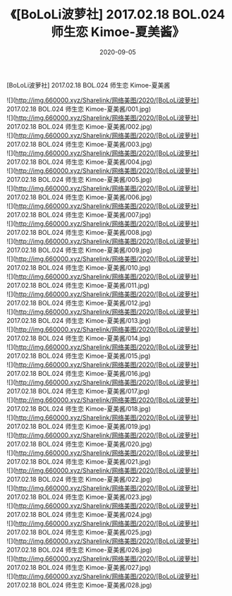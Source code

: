 ﻿---
layout: post
title:  《[BoLoLi波萝社] 2017.02.18 BOL.024 师生恋 Kimoe-夏美酱》
date:   2020-09-05
img: http://img.660000.xyz/Sharelink/网络美图/2020/[BoLoLi波萝社] 2017.02.18 BOL.024 师生恋 Kimoe-夏美酱/000.jpg
categories: [美女, 清纯, 唯美]
---

[BoLoLi波萝社] 2017.02.18 BOL.024 师生恋 Kimoe-夏美酱

  ![](http://img.660000.xyz/Sharelink/网络美图/2020/[BoLoLi波萝社] 2017.02.18 BOL.024 师生恋 Kimoe-夏美酱/001.jpg) <br> ![](http://img.660000.xyz/Sharelink/网络美图/2020/[BoLoLi波萝社] 2017.02.18 BOL.024 师生恋 Kimoe-夏美酱/002.jpg) <br> ![](http://img.660000.xyz/Sharelink/网络美图/2020/[BoLoLi波萝社] 2017.02.18 BOL.024 师生恋 Kimoe-夏美酱/003.jpg) <br> ![](http://img.660000.xyz/Sharelink/网络美图/2020/[BoLoLi波萝社] 2017.02.18 BOL.024 师生恋 Kimoe-夏美酱/004.jpg) <br> ![](http://img.660000.xyz/Sharelink/网络美图/2020/[BoLoLi波萝社] 2017.02.18 BOL.024 师生恋 Kimoe-夏美酱/005.jpg) <br> ![](http://img.660000.xyz/Sharelink/网络美图/2020/[BoLoLi波萝社] 2017.02.18 BOL.024 师生恋 Kimoe-夏美酱/006.jpg) <br> ![](http://img.660000.xyz/Sharelink/网络美图/2020/[BoLoLi波萝社] 2017.02.18 BOL.024 师生恋 Kimoe-夏美酱/007.jpg) <br> ![](http://img.660000.xyz/Sharelink/网络美图/2020/[BoLoLi波萝社] 2017.02.18 BOL.024 师生恋 Kimoe-夏美酱/008.jpg) <br> ![](http://img.660000.xyz/Sharelink/网络美图/2020/[BoLoLi波萝社] 2017.02.18 BOL.024 师生恋 Kimoe-夏美酱/009.jpg) <br> ![](http://img.660000.xyz/Sharelink/网络美图/2020/[BoLoLi波萝社] 2017.02.18 BOL.024 师生恋 Kimoe-夏美酱/010.jpg) <br> ![](http://img.660000.xyz/Sharelink/网络美图/2020/[BoLoLi波萝社] 2017.02.18 BOL.024 师生恋 Kimoe-夏美酱/011.jpg) <br> ![](http://img.660000.xyz/Sharelink/网络美图/2020/[BoLoLi波萝社] 2017.02.18 BOL.024 师生恋 Kimoe-夏美酱/012.jpg) <br> ![](http://img.660000.xyz/Sharelink/网络美图/2020/[BoLoLi波萝社] 2017.02.18 BOL.024 师生恋 Kimoe-夏美酱/013.jpg) <br> ![](http://img.660000.xyz/Sharelink/网络美图/2020/[BoLoLi波萝社] 2017.02.18 BOL.024 师生恋 Kimoe-夏美酱/014.jpg) <br> ![](http://img.660000.xyz/Sharelink/网络美图/2020/[BoLoLi波萝社] 2017.02.18 BOL.024 师生恋 Kimoe-夏美酱/015.jpg) <br> ![](http://img.660000.xyz/Sharelink/网络美图/2020/[BoLoLi波萝社] 2017.02.18 BOL.024 师生恋 Kimoe-夏美酱/016.jpg) <br> ![](http://img.660000.xyz/Sharelink/网络美图/2020/[BoLoLi波萝社] 2017.02.18 BOL.024 师生恋 Kimoe-夏美酱/017.jpg) <br> ![](http://img.660000.xyz/Sharelink/网络美图/2020/[BoLoLi波萝社] 2017.02.18 BOL.024 师生恋 Kimoe-夏美酱/018.jpg) <br> ![](http://img.660000.xyz/Sharelink/网络美图/2020/[BoLoLi波萝社] 2017.02.18 BOL.024 师生恋 Kimoe-夏美酱/019.jpg) <br> ![](http://img.660000.xyz/Sharelink/网络美图/2020/[BoLoLi波萝社] 2017.02.18 BOL.024 师生恋 Kimoe-夏美酱/020.jpg) <br> ![](http://img.660000.xyz/Sharelink/网络美图/2020/[BoLoLi波萝社] 2017.02.18 BOL.024 师生恋 Kimoe-夏美酱/021.jpg) <br> ![](http://img.660000.xyz/Sharelink/网络美图/2020/[BoLoLi波萝社] 2017.02.18 BOL.024 师生恋 Kimoe-夏美酱/022.jpg) <br> ![](http://img.660000.xyz/Sharelink/网络美图/2020/[BoLoLi波萝社] 2017.02.18 BOL.024 师生恋 Kimoe-夏美酱/023.jpg) <br> ![](http://img.660000.xyz/Sharelink/网络美图/2020/[BoLoLi波萝社] 2017.02.18 BOL.024 师生恋 Kimoe-夏美酱/024.jpg) <br> ![](http://img.660000.xyz/Sharelink/网络美图/2020/[BoLoLi波萝社] 2017.02.18 BOL.024 师生恋 Kimoe-夏美酱/025.jpg) <br> ![](http://img.660000.xyz/Sharelink/网络美图/2020/[BoLoLi波萝社] 2017.02.18 BOL.024 师生恋 Kimoe-夏美酱/026.jpg) <br> ![](http://img.660000.xyz/Sharelink/网络美图/2020/[BoLoLi波萝社] 2017.02.18 BOL.024 师生恋 Kimoe-夏美酱/027.jpg) <br> ![](http://img.660000.xyz/Sharelink/网络美图/2020/[BoLoLi波萝社] 2017.02.18 BOL.024 师生恋 Kimoe-夏美酱/028.jpg) <br>